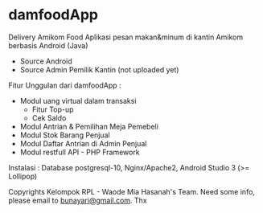 # damfoodApp
Delivery Amikom Food
Aplikasi pesan makan&minum di kantin Amikom berbasis Android (Java)
  - Source Android
  - Source Admin Pemilik Kantin (not uploaded yet)
  
Fitur Unggulan dari damfoodApp :
  - Modul uang virtual dalam transaksi
    - Fitur Top-up 
    - Cek Saldo
  - Modul Antrian & Pemilihan Meja Pemebeli 
  - Modul Stok Barang Penjual
  - Modul Daftar Antrian di Admin Penjual
  - Modul restfull API - PHP Framework

Instalasi :
Database postgresql-10, Nginx/Apache2, Android Studio 3 (>= Lollipop)

Copyrights 
Kelompok RPL - Waode Mia Hasanah's Team. Need some info, please email to bunayari@gmail.com. Thx
